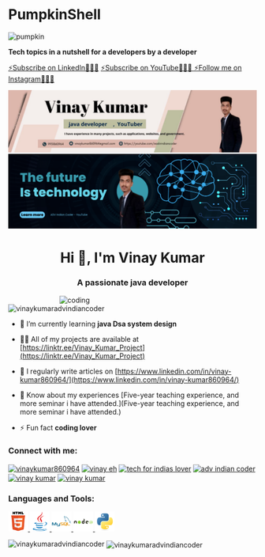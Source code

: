 # PumpkinShell
![pumpkin](https://user-images.githubusercontent.com/96813659/197505170-0874271a-1d4b-4b53-a3d9-0f24cdcb1455.gif)

<b>Tech topics in a nutshell for a developers by a developer </b> 


<a class="libutton" href="https://www.linkedin.com/build-relation/newsletter-follow?entityUrn=7048697898070409216" target="_blank">⚡Subscribe on LinkedIn🌱🌱🌱</a>
<a class="libutton" href="https://www.bing.com/ck/a?!&&p=cb74efed28b39ffcJmltdHM9MTY4MDQ4MDAwMCZpZ3VpZD0wMWFiYTk0My0wNjg5LTY3OTctMTljMy1iYjUxMDc3ZTY2NTUmaW5zaWQ9NTE4Ng&ptn=3&hsh=3&fclid=01aba943-0689-6797-19c3-bb51077e6655&psq=adv+indian+coder&u=a1aHR0cHM6Ly93d3cueW91dHViZS5jb20vY2hhbm5lbC9VQzBrbzFlRDNTWFR2dUJKZkpIT1F1VVEvdmlkZW9z&ntb=1" target="_blank">⚡Subscribe on YouTube🌱🌱🌱
</a>
<a class="libutton" href="https://www.instagram.com/tech_for_indias_lover/?igshid=ZDdkNTZiNTM%3D" target="_blank">⚡Follow me on Instagram🌱🌱🌱
</a>









![logo](https://github.com/ADVindiancoder/ADVindiancoder/blob/main/my%20babby.png)
![logo](https://github.com/ADVindiancoder/ADVindiancoder/blob/main/Yellow%20Corporate%20LinkedIn%20Banner.png)
<h1 align="center">Hi 👋, I'm Vinay Kumar</h1>
<h3 align="center">A passionate java developer</h3>
<img align="right"alt="coding"width="400"src=https://www.google.com/url?sa=i&url=https%3A%2F%2Ftenor.com%2Fview%2Fcoding-gif-24625099&psig=AOvVaw3I6vgj1Wz-wz5Ivv3VJU4e&ust=1679228401298000&source=images&cd=vfe&ved=0CA8QjRxqFwoTCLi-wei65f0CFQAAAAAdAAAAABAx>

<p align="left"> <img src="https://komarev.com/ghpvc/?username=vinaykumaradvindiancoder&label=Profile%20views&color=0e75b6&style=flat" alt="vinaykumaradvindiancoder" /> </p>

- 🌱 I’m currently learning **java Dsa system design**

- 👨‍💻 All of my projects are available at [https://linktr.ee/Vinay_Kumar_Project](https://linktr.ee/Vinay_Kumar_Project)

- 📝 I regularly write articles on [https://www.linkedin.com/in/vinay-kumar860964/](https://www.linkedin.com/in/vinay-kumar860964/)

- 📄 Know about my experiences [Five-year teaching experience, and more seminar i have attended.](Five-year teaching experience, and more seminar i have attended.)

- ⚡ Fun fact **coding lover**

<h3 align="left">Connect with me:</h3>
<p align="left">
<a href="https://linkedin.com/in/vinaykumar860964" target="blank"><img align="center" src="https://raw.githubusercontent.com/rahuldkjain/github-profile-readme-generator/master/src/images/icons/Social/linked-in-alt.svg" alt="vinaykumar860964" height="30" width="40" /></a>
<a href="https://fb.com/vinay eh" target="blank"><img align="center" src="https://raw.githubusercontent.com/rahuldkjain/github-profile-readme-generator/master/src/images/icons/Social/facebook.svg" alt="vinay eh" height="30" width="40" /></a>
<a href="https://instagram.com/tech for indias lover" target="blank"><img align="center" src="https://raw.githubusercontent.com/rahuldkjain/github-profile-readme-generator/master/src/images/icons/Social/instagram.svg" alt="tech for indias lover" height="30" width="40" /></a>
<a href="https://www.youtube.com/c/adv indian coder" target="blank"><img align="center" src="https://raw.githubusercontent.com/rahuldkjain/github-profile-readme-generator/master/src/images/icons/Social/youtube.svg" alt="adv indian coder" height="30" width="40" /></a>
<a href="https://www.hackerrank.com/vinay kumar" target="blank"><img align="center" src="https://raw.githubusercontent.com/rahuldkjain/github-profile-readme-generator/master/src/images/icons/Social/hackerrank.svg" alt="vinay kumar" height="30" width="40" /></a>
<a href="https://www.leetcode.com/vinay kumar" target="blank"><img align="center" src="https://raw.githubusercontent.com/rahuldkjain/github-profile-readme-generator/master/src/images/icons/Social/leet-code.svg" alt="vinay kumar" height="30" width="40" /></a>
</p>

<h3 align="left">Languages and Tools:</h3>
<p align="left"> <a href="https://www.w3.org/html/" target="_blank" rel="noreferrer"> <img src="https://raw.githubusercontent.com/devicons/devicon/master/icons/html5/html5-original-wordmark.svg" alt="html5" width="40" height="40"/> </a> <a href="https://www.java.com" target="_blank" rel="noreferrer"> <img src="https://raw.githubusercontent.com/devicons/devicon/master/icons/java/java-original.svg" alt="java" width="40" height="40"/> </a> <a href="https://www.mysql.com/" target="_blank" rel="noreferrer"> <img src="https://raw.githubusercontent.com/devicons/devicon/master/icons/mysql/mysql-original-wordmark.svg" alt="mysql" width="40" height="40"/> </a> <a href="https://nodejs.org" target="_blank" rel="noreferrer"> <img src="https://raw.githubusercontent.com/devicons/devicon/master/icons/nodejs/nodejs-original-wordmark.svg" alt="nodejs" width="40" height="40"/> </a> <a href="https://www.python.org" target="_blank" rel="noreferrer"> <img src="https://raw.githubusercontent.com/devicons/devicon/master/icons/python/python-original.svg" alt="python" width="40" height="40"/> </a> </p>

<p><img align="left" src="https://github-readme-stats.vercel.app/api/top-langs?username=vinaykumaradvindiancoder&show_icons=true&locale=en&layout=compact" alt="vinaykumaradvindiancoder" /></p>

<p>&nbsp;<img align="center" src="https://github-readme-stats.vercel.app/api?username=vinaykumaradvindiancoder&show_icons=true&locale=en" alt="vinaykumaradvindiancoder" /></p>

